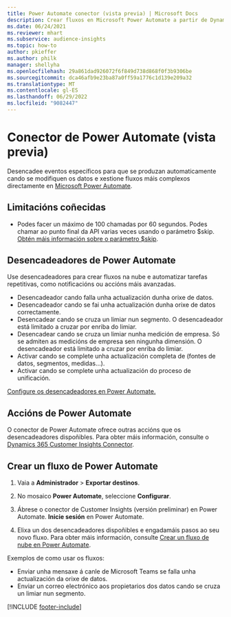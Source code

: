 ```yaml
---
title: Power Automate conector (vista previa) | Microsoft Docs
description: Crear fluxos en Microsoft Power Automate a partir de Dynamics 365 Customer Insights.
ms.date: 06/24/2021
ms.reviewer: mhart
ms.subservice: audience-insights
ms.topic: how-to
author: pkieffer
ms.author: philk
manager: shellyha
ms.openlocfilehash: 29a861dad926072f6f849d738d868f0f3b9306be
ms.sourcegitcommit: dca46afb9e23ba87a0ff59a1776c1d139e209a32
ms.translationtype: MT
ms.contentlocale: gl-ES
ms.lasthandoff: 06/29/2022
ms.locfileid: "9082447"
---
```

# <a name="power-automate-connector-preview"></a>Conector de Power Automate (vista previa)

Desencadee eventos específicos para que se produzan automaticamente cando se modifiquen os datos e xestione fluxos máis complexos directamente en [Microsoft Power Automate](https://flow.microsoft.com/).

## <a name="known-limitations"></a>Limitacións coñecidas

- Podes facer un máximo de 100 chamadas por 60 segundos. Podes chamar ao punto final da API varias veces usando o parámetro $skip. [Obtén máis información sobre o parámetro $skip](/connectors/customerinsights/#get-items-from-an-entity).

## <a name="power-automate-triggers"></a>Desencadeadores de Power Automate

Use desencadeadores para crear fluxos na nube e automatizar tarefas repetitivas, como notificacións ou accións máis avanzadas.

- Desencadeador cando falla unha actualización dunha orixe de datos.
- Desencadeador cando se fai unha actualización dunha orixe de datos correctamente.
- Desencadear cando se cruza un limiar nun segmento. O desencadeador está limitado a cruzar por enriba do limiar.
- Desencadear cando se cruza un limiar nunha medición de empresa. Só se admiten as medicións de empresa sen ningunha dimensión. O desencadeador está limitado a cruzar por enriba do limiar.
- Activar cando se complete unha actualización completa de (fontes de datos, segmentos, medidas...).
- Activar cando se complete unha actualización do proceso de unificación.

[Configure os desencadeadores en Power Automate.](https://flow.microsoft.com/connectors/shared_customerinsights/dynamics-365-customer-insights-connector/)

## <a name="power-automate-actions"></a>Accións de Power Automate

O conector de Power Automate ofrece outras accións que os desencadeadores dispoñibles. Para obter máis información, consulte o [Dynamics 365 Customer Insights Connector](/connectors/customerinsights/).

## <a name="create-a-power-automate-flow"></a>Crear un fluxo de Power Automate

1. Vaia a **Administrador** > **Exportar destinos**.

1. No mosaico **Power Automate**, seleccione **Configurar**.

1. Ábrese o conector de Customer Insights (versión preliminar) en Power Automate. **Inicie sesión** en Power Automate.

1. Elixa un dos desencadeadores dispoñibles e engadamáis pasos ao seu novo fluxo. Para obter máis información, consulte [Crear un fluxo de nube en Power Automate](/power-automate/get-started-logic-flow).

Exemplos de como usar os fluxos: 
- Enviar unha mensaxe á canle de Microsoft Teams se falla unha actualización da orixe de datos. 
- Enviar un correo electrónico aos propietarios dos datos cando se cruza un limiar nun segmento.



[!INCLUDE [footer-include](includes/footer-banner.md)]
